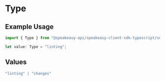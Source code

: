 # Type

## Example Usage

```typescript
import { Type } from "@speakeasy-api/speakeasy-client-sdk-typescript/sdk/models/shared";

let value: Type = "linting";
```

## Values

```typescript
"linting" | "changes"
```